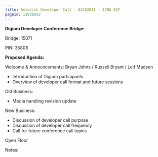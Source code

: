 ```yaml
---
title: Asterisk Developer Call - 02102011 - 1700 EST
pageid: 11829262
---
```


**Digium Developer Conference Bridge:**


Bridge:  15071


PIN:  35806


**Proposed Agenda:**


Welcome & Announcements:  Bryan Johns / Russell Bryant / Leif Madsen


* Introduction of Digium participants
* Overview of developer call format and future sessions


Old Business:


* Media handling revision update


New Business:


* Discussion of developer call purpose
* Discussion of developer call frequency
* Call for future conference call topics


Open Floor


Notes:

